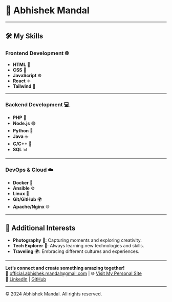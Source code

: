 # 🌟 Abhishek Mandal

---

## 🛠️ My Skills

### **Frontend Development** 🌐
- **HTML** 📝
- **CSS** 🎨
- **JavaScript** ⚙️
- **React** ⚛️
- **Tailwind** 🌈

---

### **Backend Development** 💻
- **PHP** 🐘
- **Node.js** 🟢
- **Python** 🐍
- **Java** ☕
- **C/C++** 🔧
- **SQL** 📊

---

### **DevOps & Cloud** ☁️
- **Docker** 🐳
- **Ansible** ⚙️
- **Linux** 🐧
- **Git/GitHub** 🌍
- **Apache/Nginx** 🌐

---

## 🌱 Additional Interests

- **Photography** 📸: Capturing moments and exploring creativity.
- **Tech Explorer** 🚀: Always learning new technologies and skills.
- **Traveling** 🌍: Embracing different cultures and experiences.

---

**Let’s connect and create something amazing together!**  
📧 [official.abhishek.mandal@gmail.com](mailto:official.abhishek.mandal@gmail.com) | 🌐 [Visit My Personal Site](https://abhishek-mandal.netlify.app/)  
🔗 [LinkedIn](https://www.linkedin.com/in/abhisheksmandal) | [GitHub](https://github.com/abhisheksmandal)

---

© 2024 Abhishek Mandal. All rights reserved.
